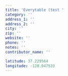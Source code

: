 ```yaml
---
title: 'Everytable (test '
category: ''
address_1: ''
address_2: ''
city: ''
zip: ''
website: ''
phone: ''
notes: ''
contributor_name: ''

latitude: 37.229564
longitude: -120.047533
---
```

